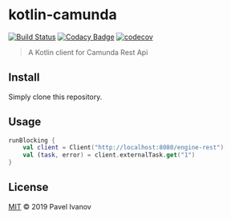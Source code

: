 # kotlin-camunda

[![Build Status](https://travis-ci.org/ivpal/kotlin-camunda.svg?branch=master)](https://travis-ci.org/IvanovPvl/kotlin-camunda)
[![Codacy Badge](https://api.codacy.com/project/badge/Grade/bd46b7067cf24727b10ee2638403cb05)](https://www.codacy.com/app/IvanovPvl/result)
[![codecov](https://codecov.io/gh/ivpal/kotlin-camunda/branch/master/graph/badge.svg)](https://codecov.io/gh/IvanovPvl/kotlin-camunda)

> A Kotlin client for Camunda Rest Api

## Install

Simply clone this repository.

## Usage

```kotlin
runBlocking {
    val client = Client("http://localhost:8080/engine-rest")
    val (task, error) = client.externalTask.get("1")
}
```

## License

[MIT](LICENSE) © 2019 Pavel Ivanov